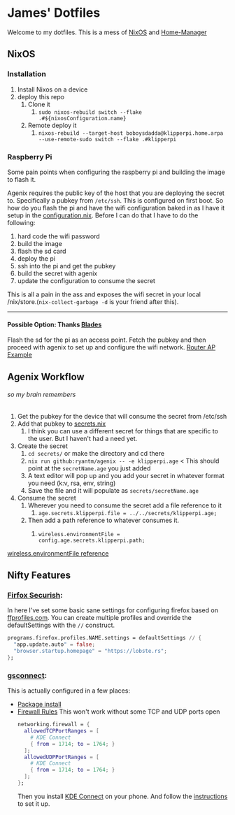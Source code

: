 # James' Dotfiles
Welcome to my dotfiles. This is a mess of [NixOS](https://nixos.wiki/) and [Home-Manager](https://github.com/nix-community/home-manager)

## NixOS
### Installation
1. Install Nixos on a device
2. deploy this repo
    1. Clone it
        1. `sudo nixos-rebuild switch --flake .#${nixosConfiguration.name}`
    2. Remote deploy it
        1. `nixos-rebuild --target-host boboysdadda@klipperpi.home.arpa --use-remote-sudo switch --flake .#klipperpi`

### Raspberry Pi
Some pain points when configuring the raspberry pi and building the image to flash it. 

Agenix requires the public key of the host that you are deploying the secret to. Specifically a pubkey from `/etc/ssh`. This is configured on first boot. So how do you flash the pi and have the wifi configuration baked in as I have it setup in the [configuration.nix](./system/klipperpi/configuration.nix). Before I can do that I have to do the following:
1. hard code the wifi password
2. build the image
3. flash the sd card
4. deploy the pi
5. ssh into the pi and get the pubkey
6. build the secret with agenix
7. update the configuration to consume the secret

This is all a pain in the ass and exposes the wifi secret in your local /nix/store.(`nix-collect-garbage -d` is your friend after this).
____
#### Possible Option: Thanks [Blades](https://github.com/christian-blades-cb/dots)
Flash the sd for the pi as an access point. Fetch the pubkey and then proceed with agenix to set up and configure the wifi network. [Router AP Example](https://labs.quansight.org/blog/2020/07/nixos-rpi-wifi-router)

## Agenix Workflow
###### so my brain remembers
1. Get the pubkey for the device that will consume the secret from /etc/ssh
2. Add that pubkey to [secrets.nix](./secrets/secrets.nix)
    1. I think you can use a different secret for things that are specific to the user. But I haven't had a need yet.
3. Create the secret
    1. `cd secrets/` or make the directory and cd there
    2. `nix run github:ryantm/agenix -- -e klipperpi.age` < This should point at the `secretName.age` you just added
    3. A text editor will pop up and you add your secret in whatever format you need (k:v, rsa, env, string)
    4. Save the file and it will populate as `secrets/secretName.age`
4. Consume the secret
    1. Wherever you need to consume the secret add a file reference to it
        1. `age.secrets.klipperpi.file = ../../secrets/klipperpi.age;`
    2. Then add a path reference to whatever consumes it.
        1. ```
           wireless.environmentFile = config.age.secrets.klipperpi.path;
           ```
[wireless.environmentFile reference](https://github.com/NixOS/nixpkgs/blob/92acdba79604ebab2e19a846299902a77c0eb15d/nixos/modules/services/networking/wpa_supplicant.nix#L221-L256)   
## Nifty Features
### [Firfox Securish](./programs/firefox.nix): 
In here I've set some basic sane settings for configuring firefox based on [ffprofiles.com](https://ffprofiles.com). You can create multiple profiles and override the defaultSettings with the `//` construct. 
```nix
programs.firefox.profiles.NAME.settings = defaultSettings // {
  "app.update.auto" = false;
  "browser.startup.homepage" = "https://lobste.rs";
};
```
### [gsconnect](https://extensions.gnome.org/extension/1319/gsconnect/):
This is actually configured in a few places:
* [Package install](./programs/gnome-extensions.nix)
* [Firewall Rules](./system/lappy/configuration.nix) This won't work without some TCP and UDP ports open
  ```nix
  networking.firewall = {
    allowedTCPPortRanges = [
      # KDE Connect
      { from = 1714; to = 1764; }
    ];
    allowedUDPPortRanges = [
      # KDE Connect
      { from = 1714; to = 1764; }
    ];
  };
  ```
  Then you install [KDE Connect](https://kdeconnect.kde.org/download.html) on your phone. And follow the [instructions](https://github.com/GSConnect/gnome-shell-extension-gsconnect/wiki/Help) to set it up. 
  

